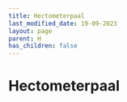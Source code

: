 ```yaml
---
title: Hectometerpaal
last_modified_date: 19-09-2023
layout: page
parent: H
has_children: false
---
```


Hectometerpaal
==============

